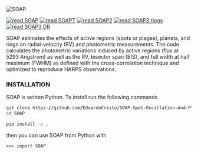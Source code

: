 ![SOAP](https://github.com/iastro-pt/SOAPprivate/workflows/SOAP/badge.svg?branch=main)

[![read SOAP](https://img.shields.io/badge/paper-SOAP-7d93c7.svg?style=flat)](https://arxiv.org/abs/1206.5493)
[![read SOAPT](https://img.shields.io/badge/paper-SOAP_T-7d93c7.svg?style=flat)](https://arxiv.org/abs/1211.1311)
[![read SOAP2](https://img.shields.io/badge/paper-SOAP_2-7d93c7.svg?style=flat)](https://arxiv.org/abs/1409.3594)
[![read SOAP3 rings](https://img.shields.io/badge/paper-SOAP_3%20rings-7d93c7.svg?style=flat)](https://arxiv.org/abs/1709.06443)
[![read SOAP3 DR](https://img.shields.io/badge/paper-SOAP_3%20DR-7d93c7.svg?style=flat)](https://arxiv.org/abs/2002.08227)


SOAP estimates the effects of active regions (spots or plages), planets, and
rings on radial-velocity (RV) and photometric measurements. The code calculates
the photometric variations induced by active regions (flux at 5293 Angstrom) as
well as the RV, bisector span (BIS), and full width at half maximum (FWHM) as
defined with the cross-correlation technique and optimized to reproduce HARPS
observations.


### INSTALLATION

SOAP is written Python.
To install run the following commands

```bash
git clone https://github.com/EduardoCristo/SOAP-Spot-Oscillation-And-Planet-code SOAP
cd SOAP

pip install -e .
```

then you can use SOAP from Python with 

```
>>> import SOAP
```


